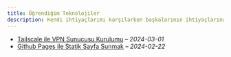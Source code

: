 ```yaml
---
title: Öğrendiğim Teknolojiler
description: Kendi ihtiyaçlarımı karşılarken başkalarının ihtiyaçlarına da cevap vermeye çalıştığım makaleler.
---
```


- [Tailscale ile VPN Sunucusu Kurulumu](tailscale-vpn-kurulumu.md) &ndash; _2024-03-01_
- [Github Pages ile Statik Sayfa Sunmak](github-pages-statik-sayfa.md) &ndash; _2024-02-22_
